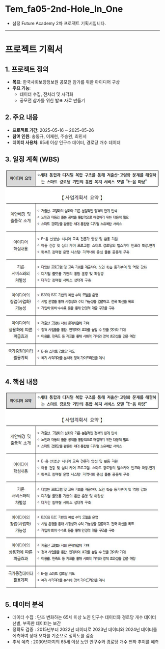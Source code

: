 # Tem_fa05-2nd-Hole_In_One 
- 삼정 Future Academy 2차 프로젝트 기획서입니다.
----------------------------

# 프로젝트 기획서

## 1. 프로젝트 정의
- **목표**: 한국사회보장정보원 공모전 참가를 위한 아이디어 구상
- **주요 기능**:
  - 데이터 수집, 전처리 및 시각화
  - 공모전 참가를 위한 발표 자료 만들기

## 2. 주요 내용
- **프로젝트 기간**: 2025-05-16 ~ 2025-05-26
- **참여 인원**: 송동규, 이재현, 주승완, 최민서
- **데이터 사용처**: 65세 이상 인구수 데이터, 경로당 개수 데이터

## 3. 일정 계획 (WBS)
<img src="./data/aaa.JPG" alt="WBS">

## 4. 핵심 내용
<img src="./data/aaa.JPG" alt="핵심 내용">

## 5. 데이터 분석
 - 데이터 수집 : 단조 변화하는 65세 이상 노인 인구수 데이터와 경로당 개수 데이터 선별, 부족한 데이터는 보간
 - 정확도 검증 : 2015년부터 2022년 데이터로 2023년 데이터와 2024년 데이터를 에측하여 상대 오차를 기준으로 정확도를 검증
 - 추세 예측 : 2030년까지의 65세 이상 노인 인구수와 경로당 개수 변화 추이를 예측